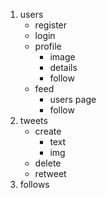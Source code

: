 1. users
    - register
    - login
    - profile
        - image
        - details
        - follow
    - feed
        - users page
        - follow
2. tweets
    - create
        - text
        - img
    - delete
    - retweet
3. follows